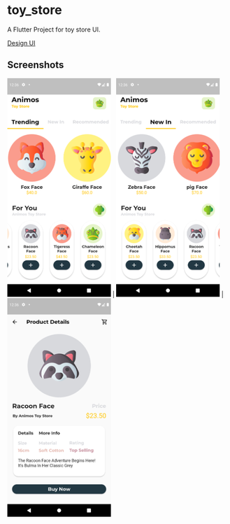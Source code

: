 # toy_store

A Flutter Project for toy store UI. 

[ Design UI ](https://www.instagram.com/p/CV5LWw-A5Hg/)

## Screenshots

<img src="images/screenshots/shot1.png" height=500> | <img src="images/screenshots/shot2.png" height=500> | <img src="images/screenshots/shot3.png" height=500> 
